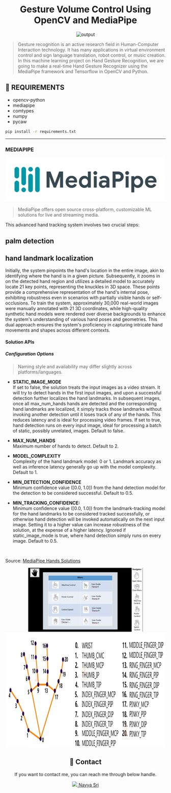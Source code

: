 
<div align="center">
  <h1>Gesture Volume Control Using OpenCV and MediaPipe</h1>
  <img alt="output" src="images/output.gif" />
 </div>

> Gesture recognition is an active research field in Human-Computer Interaction technology. It has many applications in virtual environment control and sign language translation, robot control, or music creation. In this machine learning project on Hand Gesture Recognition, we are going to make a real-time Hand Gesture Recognizer using the MediaPipe framework and Tensorflow in OpenCV and Python.

## 💾 REQUIREMENTS
+ opencv-python
+ mediapipe
+ comtypes
+ numpy
+ pycaw

```bash
pip install -r requirements.txt
```
***
### MEDIAPIPE
<div align="center">
  <img alt="mediapipeLogo" src="images/mediapipe.png" />
</div>

> MediaPipe offers open source cross-platform, customizable ML solutions for live and streaming media.

This advanced hand tracking system involves two crucial steps: 
 ## palm detection 
 ## hand landmark localization 
 Initially, the system pinpoints the hand's location in the entire image, akin to identifying where the hand is in a given picture. Subsequently, it zooms in on the detected hand region and utilizes a detailed model to accurately locate 21 key points, representing the knuckles in 3D space. These points provide a comprehensive representation of the hand's internal pose, exhibiting robustness even in scenarios with partially visible hands or self-occlusions. To train the system, approximately 30,000 real-world images were manually annotated with 21 3D coordinates, while high-quality synthetic hand models were rendered over diverse backgrounds to enhance the system's understanding of various hand poses and geometries. This dual approach ensures the system's proficiency in capturing intricate hand movements and shapes across different contexts.

#### Solution APIs
##### Configuration Options
> Naming style and availability may differ slightly across platforms/languages.

+ <b>STATIC_IMAGE_MODE</b><br>
If set to false, the solution treats the input images as a video stream. It will try to detect hands in the first input images, and upon a successful detection further localizes the hand landmarks. In subsequent images, once all max_num_hands hands are detected and the corresponding hand landmarks are localized, it simply tracks those landmarks without invoking another detection until it loses track of any of the hands. This reduces latency and is ideal for processing video frames. If set to true, hand detection runs on every input image, ideal for processing a batch of static, possibly unrelated, images. Default to false.

+ <b>MAX_NUM_HANDS</b><br>
Maximum number of hands to detect. Default to 2.

+ <b>MODEL_COMPLEXITY</b><br>
Complexity of the hand landmark model: 0 or 1. Landmark accuracy as well as inference latency generally go up with the model complexity. Default to 1.

+ <b>MIN_DETECTION_CONFIDENCE</b><br>
Minimum confidence value ([0.0, 1.0]) from the hand detection model for the detection to be considered successful. Default to 0.5.

+ <b>MIN_TRACKING_CONFIDENCE:</b><br>
Minimum confidence value ([0.0, 1.0]) from the landmark-tracking model for the hand landmarks to be considered tracked successfully, or otherwise hand detection will be invoked automatically on the next input image. Setting it to a higher value can increase robustness of the solution, at the expense of a higher latency. Ignored if static_image_mode is true, where hand detection simply runs on every image. Default to 0.5.

<br>

Source: [MediaPipe Hands Solutions](https://google.github.io/mediapipe/solutions/hands#python-solution-api)

<div align="center">
    <img alt="mediapipeLogo" src="images/hand_landmarks_docs.png" height="200 x    " />
    <img alt="mediapipeLogo" src="images/htm.png" height="360 x" weight ="640 x" />
    
</div>




<div align = "center">
<h2>📲 Contact</h2>

If you want to contact me, you can reach me through below handle.

 <a href="https://www.linkedin.com/in/navya-sri-b8854426a/"><img src="https://www.felberpr.com/wp-content/uploads/linkedin-logo.png" width="25"> Navya Sri</img></a>

</div>
